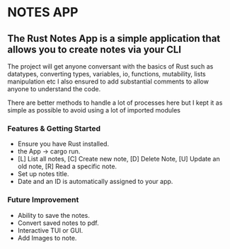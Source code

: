 # NOTES APP

## The Rust Notes App is a simple application that allows you to create notes via your CLI

<p>The project will get anyone conversant with the basics of Rust such as datatypes, converting types, variables, io, functions, mutability, lists manipulation etc I also ensured to add substantial comments to allow anyone to understand the code.</p>
<p>There are better methods to handle a lot of processes here but I kept it as simple as possible to avoid using a lot of imported modules</p>

### Features & Getting Started

- Ensure you have Rust installed.
- the App -> cargo run.
- [L] List all notes, [C] Create new note, [D] Delete Note, [U] Update an old note, [R] Read a specific note.
- Set up notes title.
- Date and an ID is automatically assigned to your app.

### Future Improvement</h4>

- Ability to save the notes.
- Convert saved notes to pdf.
- Interactive TUI or GUI.
- Add Images to note.
